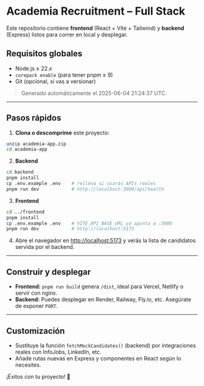 # Academia Recruitment – Full Stack

Este repositorio contiene **frontend** (React + Vite + Tailwind) y **backend** (Express) listos para correr
en local y desplegar.

## Requisitos globales

- Node.js ≥ 22.x
- `corepack enable` (para tener pnpm ≥ 9)
- Git (opcional, si vas a versionar)

> Generado automáticamente el 2025-06-04 21:24:37 UTC.

---

## Pasos rápidos

1. **Clona o descomprime** este proyecto:
```bash
unzip academia-app.zip
cd academia-app
```

2. **Backend**
```bash
cd backend
pnpm install
cp .env.example .env    # rellena si usarás APIs reales
pnpm run dev            # http://localhost:3000/api/health
```

3. **Frontend**
```bash
cd ../frontend
pnpm install
cp .env.example .env    # VITE_API_BASE_URL ya apunta a :3000
pnpm run dev            # http://localhost:5173
```

4. Abre el navegador en <http://localhost:5173> y verás la lista de candidatos servida por el backend.

---

## Construir y desplegar

- **Frontend:** `pnpm run build` genera `/dist`, ideal para Vercel, Netlify o servir con nginx.
- **Backend:** Puedes desplegar en Render, Railway, Fly.io, etc. Asegúrate de exponer `PORT`.

---

## Customización

- Sustituye la función `fetchMockCandidates()` (backend) por integraciones reales con InfoJobs, LinkedIn, etc.
- Añade rutas nuevas en Express y componentes en React según lo necesites.

¡Éxitos con tu proyecto! 🚀
